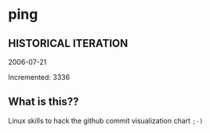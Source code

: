 # ping

## HISTORICAL ITERATION
2006-07-21

Incremented: 3336

## What is this?? 
Linux skills to hack the github commit visualization chart `;-)`
